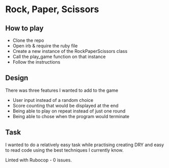# Rock, Paper, Scissors

## How to play

- Clone the repo
- Open irb & require the ruby file
- Create a new instance of the RockPaperScissors class
- Call the play_game function on that instance
- Follow the instructions 


## Design

There was three features I wanted to add to the game

- User input instead of a random choice
- Score counting that would be displayed at the end
- Being able to play on repeat instead of just one round
- Being able to chose when the program would terminate

## Task

I wanted to do a relatively easy task while practising creating DRY and easy to read code using the best techniques I currently know.

Linted with Rubocop - 0 issues.
